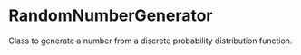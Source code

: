 # RandomNumberGenerator
Class to generate a number from a discrete probability distribution function.
